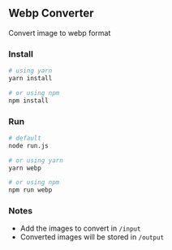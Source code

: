 ## Webp Converter
Convert image to webp format

### Install

```sh
# using yarn
yarn install

# or using npm
npm install

```

### Run

```sh
# default
node run.js

# or using yarn
yarn webp

# or using npm
npm run webp

```
### Notes
- Add the images to convert in `/input`
- Converted images will be stored in `/output`
